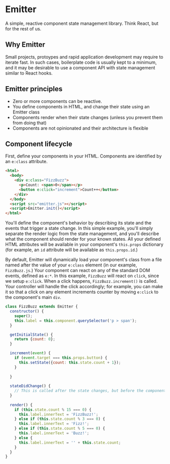 # Emitter

A simple, reactive component state management library. Think React, but for the rest of us.

## Why Emitter

Small projects, protoypes and rapid application development may require to iterate fast. In such cases, boilerplate code is usually kept to a minimum, and it may be desirable to use a component API with state management similar to React hooks.

## Emitter principles

- Zero or more components can be reactive.
- You define components in HTML, and change their state using an Emitter class
- Components render when their state changes (unless you prevent them from doing that)
- Components are not opinionated and their architecture is flexible

## Component lifecycle

First, define your components in your HTML. Components are identified by an `e:class` attribute.

```html
<html>
  <body>
    <div e:class="FizzBuzz">
      <p>Count: <span>0</span></p>
      <button e:click="increment">Count++</button>
    </div>
  </body>
  <script src="emitter.js"></script>
  <script>Emitter.init()</script>
</html>
```

You'll define the component's behavior by describing its state and the events that trigger a state change. In this simple example, you'll simply separate the render logic from the state management, and you'll describe what the component should render for your known states. All your defined HTML attributes will be available in your component's `this.props` dictionary (for example, an `id` attribute will be available as `this.props.id`.)

By default, Emitter will dynamically load your component's class from a file named after the value of your `e:class` element (in our example, `FizzBuzz.js`.) Your component can react on any of the standard DOM events, defined as `e:*`. In this example, `FizzBuzz` will react on `click`, since we setup `e:click`. When a click happens, `FizzBuzz.increment()` is called. Your controller will handle the click accordingly; for example, you can make it so that a click on any element increments counter by moving `e:click` to the component's main `div`.

```js
class FizzBuzz extends Emitter {
  constructor() {
    super();
    this.label = this.component.querySelector('p > span');
  }

  getInitialState() {
    return {count: 0};
  }

  increment(event) {
    if (event.target === this.props.button) {
      this.setState({count: this.state.count + 1});  
    }
    
  }
  
  stateDidChange() {
    // This is called after the state changes, but before the component renders.
  }
  
  render() {
    if (this.state.count % 15 === 0) {
      this.label.innerText = 'FizzBuzz!';
    } else if (this.state.count % 3 === 0) {
      this.label.innerText = 'Fizz!';  
    } else if (this.state.count % 5 === 0) {
      this.label.innerText = 'Buzz!';  
    } else {
      this.label.innerText = '' + this.state.count;
    }
  }
}
```
